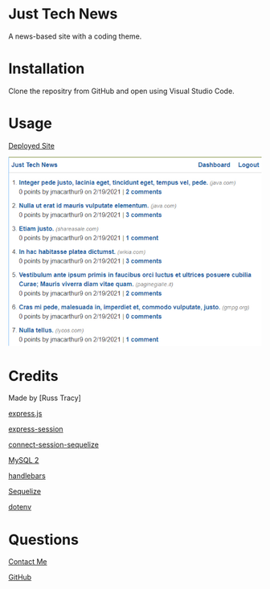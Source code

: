 # Just Tech News
A news-based site with a coding theme.

# Installation

Clone the repositry from GitHub and open using Visual Studio Code.

# Usage 
[Deployed Site](https://rst-just-tech-news.herokuapp.com/)

![alt text](./public/images/ScreenShot.jpg)

# Credits

Made by [Russ Tracy]

[express.js](https://www.npmjs.com/package/express)

[express-session](https://www.npmjs.com/package/express-session)

[connect-session-sequelize](https://www.npmjs.com/package/connect-session-sequelize)

[MySQL 2](https://www.npmjs.com/package/mysql2)

[handlebars](https://handlebarsjs.com/)

[Sequelize](https://www.npmjs.com/package/sequelize)

[dotenv](https://www.npmjs.com/package/dotenv)

# Questions

[Contact Me](russ_tracy@comcast.net)

[GitHub](https://github.com/russtracy)
